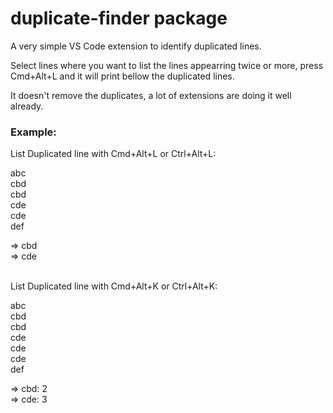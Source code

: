 # duplicate-finder package

A very simple VS Code extension to identify duplicated lines.<br />

Select lines where you want to list the lines appearring twice or more, press Cmd+Alt+L and it will print bellow the duplicated lines.<br />

It doesn't remove the duplicates, a lot of extensions are doing it well already.<br />

### Example:

List Duplicated line with Cmd+Alt+L or Ctrl+Alt+L:<br />

abc<br />
cbd<br />
cbd<br />
cde<br />
cde<br />
def<br />

=> cbd<br />
=> cde<br />
<br />

List Duplicated line with Cmd+Alt+K or Ctrl+Alt+K:<br />

abc<br />
cbd<br />
cbd<br />
cde<br />
cde<br />
cde<br />
def<br />

=> cbd: 2<br />
=> cde: 3<br />
